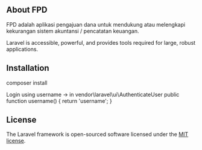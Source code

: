 
## About FPD

FPD adalah aplikasi pengajuan dana untuk mendukung atau melengkapi kekurangan sistem akuntansi / pencatatan keuangan.

Laravel is accessible, powerful, and provides tools required for large, robust applications.

## Installation

composer install

Login using username -> in vendor\laravel\ui\AuthenticateUser
public function username()
{
    return 'username';
}

## License

The Laravel framework is open-sourced software licensed under the [MIT license](https://opensource.org/licenses/MIT).
